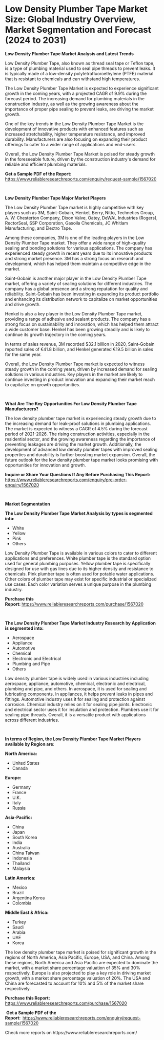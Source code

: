<p><h1>Low Density Plumber Tape Market Size: Global Industry Overview, Market Segmentation and Forecast (2024 to 2031)</h1></p><p><strong>Low Density Plumber Tape Market Analysis and Latest Trends</strong></p>
<p><p>Low Density Plumber Tape, also known as thread seal tape or Teflon tape, is a type of plumbing material used to seal pipe threads to prevent leaks. It is typically made of a low-density polytetrafluoroethylene (PTFE) material that is resistant to chemicals and can withstand high temperatures.</p><p>The Low Density Plumber Tape Market is expected to experience significant growth in the coming years, with a projected CAGR of 9.9% during the forecast period. The increasing demand for plumbing materials in the construction industry, as well as the growing awareness about the importance of proper pipe sealing to prevent leaks, are driving the market growth.</p><p>One of the key trends in the Low Density Plumber Tape Market is the development of innovative products with enhanced features such as increased stretchability, higher temperature resistance, and improved durability. Manufacturers are also focusing on expanding their product offerings to cater to a wider range of applications and end-users.</p><p>Overall, the Low Density Plumber Tape Market is poised for steady growth in the foreseeable future, driven by the construction industry's demand for reliable and efficient plumbing materials.</p></p>
<p><strong>Get a Sample PDF of the Report:&nbsp;</strong> <a href="https://www.reliableresearchreports.com/enquiry/request-sample/1567020">https://www.reliableresearchreports.com/enquiry/request-sample/1567020</a></p>
<p>&nbsp;</p>
<p><strong>Low Density Plumber Tape Major Market Players</strong></p>
<p><p>The Low Density Plumber Tape market is highly competitive with key players such as 3M, Saint-Gobain, Henkel, Berry, Nitto, Technetics Group, A. W. Chesterton Company, Dixon Valve, Oatey, DeWAL Industries (Rogers), RectorSeal, SSP Corporation, Gasoila Chemicals, JC Whitlam Manufacturing, and Electro Tape.</p><p>Among these companies, 3M is one of the leading players in the Low Density Plumber Tape market. They offer a wide range of high-quality sealing and bonding solutions for various applications. The company has experienced steady growth in recent years due to its innovative products and strong market presence. 3M has a strong focus on research and development, which has helped them maintain a competitive edge in the market.</p><p>Saint-Gobain is another major player in the Low Density Plumber Tape market, offering a variety of sealing solutions for different industries. The company has a global presence and a strong reputation for quality and reliability. Saint-Gobain has been investing in expanding its product portfolio and enhancing its distribution network to capitalize on market opportunities and drive growth.</p><p>Henkel is also a key player in the Low Density Plumber Tape market, providing a range of adhesive and sealant products. The company has a strong focus on sustainability and innovation, which has helped them attract a wide customer base. Henkel has been growing steadily and is likely to continue its growth trajectory in the coming years.</p><p>In terms of sales revenue, 3M recorded $32.1 billion in 2020, Saint-Gobain reported sales of €41.8 billion, and Henkel generated €19.5 billion in sales for the same year.</p><p>Overall, the Low Density Plumber Tape market is expected to witness steady growth in the coming years, driven by increased demand for sealing solutions in various industries. Key players in the market are likely to continue investing in product innovation and expanding their market reach to capitalize on growth opportunities.</p></p>
<p>&nbsp;</p>
<p><strong>What Are The Key Opportunities For Low Density Plumber Tape Manufacturers?</strong></p>
<p><p>The low density plumber tape market is experiencing steady growth due to the increasing demand for leak-proof solutions in plumbing applications. The market is expected to witness a CAGR of 4.5% during the forecast period of 2021-2026. The rising construction activities, especially in the residential sector, and the growing awareness regarding the importance of preventing leakages are driving the market growth. Additionally, the development of advanced low density plumber tapes with improved sealing properties and durability is further boosting market expansion. Overall, the future outlook for the low density plumber tape market looks promising with opportunities for innovation and growth.</p></p>
<p><strong>Inquire or Share Your Questions If Any Before Purchasing This Report:</strong> <a href="https://www.reliableresearchreports.com/enquiry/pre-order-enquiry/1567020">https://www.reliableresearchreports.com/enquiry/pre-order-enquiry/1567020</a></p>
<p>&nbsp;</p>
<p><strong>Market Segmentation</strong></p>
<p><strong>The Low Density Plumber Tape Market Analysis by types is segmented into:</strong></p>
<p><ul><li>White</li><li>Yellow</li><li>Pink</li><li>Others</li></ul></p>
<p><p>Low Density Plumber Tape is available in various colors to cater to different applications and preferences. White plumber tape is the standard option used for general plumbing purposes. Yellow plumber tape is specifically designed for use with gas lines due to its higher density and resistance to chemicals. Pink plumber tape is often used for potable water applications. Other colors of plumber tape may exist for specific industrial or specialized use cases. Each color variation serves a unique purpose in the plumbing industry.</p></p>
<p><strong>Purchase this Report:&nbsp;</strong><a href="https://www.reliableresearchreports.com/purchase/1567020">https://www.reliableresearchreports.com/purchase/1567020</a></p>
<p>&nbsp;</p>
<p><strong>The Low Density Plumber Tape Market Industry Research by Application is segmented into:</strong></p>
<p><ul><li>Aerospace</li><li>Appliance</li><li>Automotive</li><li>Chemical</li><li>Electronic and Electrical</li><li>Plumbing and Pipe</li><li>Others</li></ul></p>
<p><p>Low density plumber tape is widely used in various industries including aerospace, appliance, automotive, chemical, electronic and electrical, plumbing and pipe, and others. In aerospace, it is used for sealing and lubricating components. In appliances, it helps prevent leaks in pipes and fittings. Automotive industry uses it for sealing and protection against corrosion. Chemical industry relies on it for sealing pipe joints. Electronic and electrical sector uses it for insulation and protection. Plumbers use it for sealing pipe threads. Overall, it is a versatile product with applications across different industries.</p></p>
<p>&nbsp;</p>
<p><strong>In terms of Region, the Low Density Plumber Tape Market Players available by Region are:</strong></p>
<p>
    <p> <strong> North America: </strong>
        <ul>
            <li>United States</li>
            <li>Canada</li>
        </ul>
        </p> 
    <p> <strong> Europe: </strong>
        <ul>
            <li>Germany</li>
            <li>France</li>
            <li>U.K.</li>
            <li>Italy</li>
            <li>Russia</li>
        </ul>
        </p> 
    <p> <strong> Asia-Pacific: </strong>
        <ul>
            <li>China</li>
            <li>Japan</li>
            <li>South Korea</li>
            <li>India</li>
            <li>Australia</li>
            <li>China Taiwan</li>
            <li>Indonesia</li>
            <li>Thailand</li>
            <li>Malaysia</li>
        </ul>
        </p> 
    <p> <strong> Latin America: </strong>
        <ul>
            <li>Mexico</li>
            <li>Brazil</li>
            <li>Argentina Korea</li>
            <li>Colombia</li>
        </ul>
        </p> 
    <p> <strong> Middle East & Africa: </strong>
        <ul>
            <li>Turkey</li>
            <li>Saudi</li>
            <li>Arabia</li>
            <li>UAE</li>
            <li>Korea</li>
        </ul>
    </p>
    </p>
<p><p>The low density plumber tape market is poised for significant growth in the regions of North America, Asia Pacific, Europe, USA, and China. Among these regions, North America and Asia Pacific are expected to dominate the market, with a market share percentage valuation of 35% and 30% respectively. Europe is also projected to play a key role in driving market growth, with a market share percentage valuation of 20%. The USA and China are forecasted to account for 10% and 5% of the market share respectively.</p></p>
<p><strong>Purchase this Report: </strong><a href="https://www.reliableresearchreports.com/purchase/1567020">https://www.reliableresearchreports.com/purchase/1567020</a></p>
<p>&nbsp;<strong>Get a Sample PDF of the Report:&nbsp;&nbsp;</strong><a href="https://www.reliableresearchreports.com/enquiry/request-sample/1567020">https://www.reliableresearchreports.com/enquiry/request-sample/1567020</a></p>
<p><strong></strong></p>
<p>Check more reports on https://www.reliableresearchreports.com/</p>